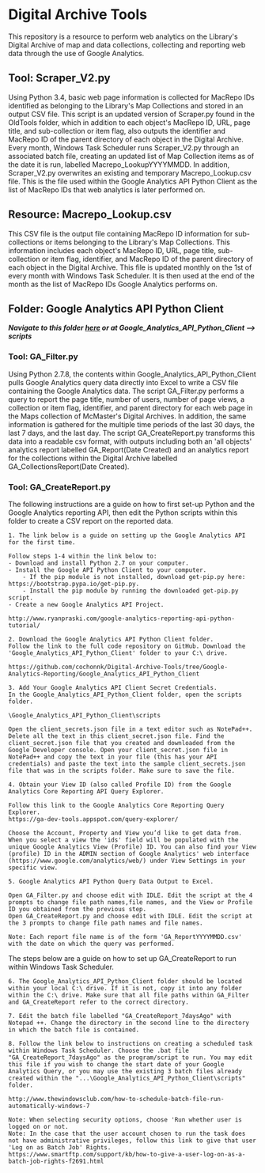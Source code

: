 # Digital Archive Tools

This repository is a resource to perform web analytics on the Library's Digital Archive of map and data collections, collecting and reporting web data through the use of Google Analytics.

## Tool: Scraper_V2.py

Using Python 3.4, basic web page information is collected for MacRepo IDs identified as belonging to the Library's Map Collections and stored in an output CSV file. This script is an updated version of Scraper.py found in the OldTools folder, which in addition to each object's MacRepo ID, URL, page title, and sub-collection or item flag, also outputs the identifier and MacRepo ID of the parent directory of each object in the Digital Archive. Every month, Windows Task Scheduler runs Scraper_V2.py through an associated batch file, creating an updated list of Map Collection items as of the date it is run, labelled Macrepo_LookupYYYYMMDD. In addition, Scraper_V2.py overwrites an existing and temporary Macrepo_Lookup.csv file. This is the file used within the Google Analytics API Python Client as the list of MacRepo IDs that web analytics is later performed on.

## Resource: Macrepo_Lookup.csv

This CSV file is the output file containing MacRepo ID information for sub-collections or items belonging to the Library's Map Collections. This information includes each object's MacRepo ID, URL, page title, sub-collection or item flag, identifier, and MacRepo ID of the parent directory of each object in the Digital Archive. This file is updated monthly on the 1st of every month with Windows Task Scheduler. It is then used at the end of the month as the list of MacRepo IDs Google Analytics performs on.

## Folder: Google Analytics API Python Client

**_Navigate to this folder [here](https://github.com/maclibGIS/Digital-Archive-Tools/tree/master/Google_Analytics_API_Python_Client/scripts) or at Google_Analytics_API_Python_Client --> scripts_**

### Tool: GA_Filter.py

Using Python 2.7.8, the contents within Google_Analytics_API_Python_Client pulls Google Analytics query data directly into Excel to write a CSV file containing the Google Analytics data. The script GA_Filter.py performs a query to report the page title, number of users, number of page views, a collection or item flag, identifier, and parent directory for each web page in the Maps collection of McMaster's Digital Archives. In addition, the same information is gathered for the multiple time periods of the last 30 days, the last 7 days, and the last day. The script GA_CreateReport.py transforms this data into a readable csv format, with outputs including both an 'all objects' analytics report labelled GA_Report(Date Created) and an analytics report for the collections within the Digital Archive labelled GA_CollectionsReport(Date Created).

### Tool: GA_CreateReport.py

The following instructions are a guide on how to first set-up Python and the Google Analytics reporting API, then edit the Python scripts within this folder to create a CSV report on the reported data.

	1. The link below is a guide on setting up the Google Analytics API for the first time.
	
	Follow steps 1-4 within the link below to:
	- Download and install Python 2.7 on your computer.
	- Install the Google API Python Client to your computer.
		- If the pip module is not installed, download get-pip.py here: https://bootstrap.pypa.io/get-pip.py. 
		- Install the pip module by running the downloaded get-pip.py script.
	- Create a new Google Analytics API Project.
	
	http://www.ryanpraski.com/google-analytics-reporting-api-python-tutorial/
	
	2. Download the Google Analytics API Python Client folder.
	Follow the link to the full code repository on GitHub. Download the 'Google_Analytics_API_Python_Client' folder to your C:\ drive.
	
	https://github.com/cochonnk/Digital-Archive-Tools/tree/Google-Analytics-Reporting/Google_Analytics_API_Python_Client
	
	3. Add Your Google Analytics API Client Secret Credentials.
	In the Google_Analytics_API_Python_Client folder, open the scripts folder.
	
	\Google_Analytics_API_Python_Client\scripts
	
	Open the client_secrets.json file in a text editor such as NotePad++. Delete all the text in this client_secret.json file. Find the client_secret.json file that you created and downloaded from the Google Developer console. Open your client_secret.json file in NotePad++ and copy the text in your file (this has your API credentials) and paste the text into the sample client_secrets.json file that was in the scripts folder. Make sure to save the file.

	4. Obtain your View ID (also called Profile ID) from the Google Analytics Core Reporting API Query Explorer.
	
	Follow this link to the Google Analytics Core Reporting Query Explorer.
	https://ga-dev-tools.appspot.com/query-explorer/
	
	Choose the Account, Property and View you’d like to get data from. When you select a view the 'ids' field will be populated with the unique Google Analytics View (Profile) ID. You can also find your View (profile) ID in the ADMIN section of Google Analytics' web interface (https://www.google.com/analytics/web/) under View Settings in your specific view.
	
	5. Google Analytics API Python Query Data Output to Excel.
	
	Open GA_Filter.py and choose edit with IDLE. Edit the script at the 4 prompts to change file path names,file names, and the View or Profile ID you obtained from the previous step.
	Open GA_CreateReport.py and choose edit with IDLE. Edit the script at the 3 prompts to change file path names and file names.
	
	Note: Each report file name is of the form 'GA_ReportYYYYMMDD.csv' with the date on which the query was performed.
	

The steps below are a guide on how to set up GA_CreateReport to run within Windows Task Scheduler.
	
	6. The Google_Analytics_API_Python_Client folder should be located within your local C:\ drive. If it is not, copy it into any folder within the C:\ drive. Make sure that all file paths within GA_Filter and GA_CreateReport refer to the correct directory.
	
	7. Edit the batch file labelled "GA_CreateReport_7daysAgo" with Notepad ++. Change the directory in the second line to the directory in which the batch file is contained.
	
	8. Follow the link below to instructions on creating a scheduled task within Windows Task Scheduler. Choose the .bat file  "GA_CreateReport_7daysAgo" as the program/script to run. You may edit this file if you wish to change the start date of your Google Analytics Query, or you may use the existing 3 batch files already created within the "...\Google_Analytics_API_Python_Client\scripts" folder.
	
	http://www.thewindowsclub.com/how-to-schedule-batch-file-run-automatically-windows-7
	
	Note: When selecting security options, choose 'Run whether user is logged on or not.
	Note: In the case that the user account chosen to run the task does not have administrative privileges, follow this link to give that user 'Log on as Batch Job' Rights.
	https://www.smartftp.com/support/kb/how-to-give-a-user-log-on-as-a-batch-job-rights-f2691.html
	
	
	
	
	
	
	
	
	
	
